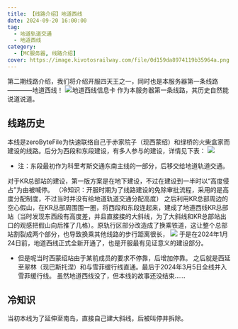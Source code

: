 ```yaml
---
title: 【线路介绍】地道西线
date: 2024-09-20 16:00:00
tag:
  - 地道轨道交通
  - 地道西线
category:
  - [MC服务器, 线路介绍]
cover: https://image.kivotosrailway.com/file/0d159da8974119b35964a.png
---
```

第二期线路介绍，我们将介绍开服四天王之一，同时也是本服务器第一条线路————地道西线！
![地道西线信息卡](https://s21.ax1x.com/2024/09/20/pAMSBrt.png)
作为本服务器第一条线路，其历史自然能说道说道。
## 线路历史
本线是zeroByteFile为快速联络自己于赤家院子（现西蒙绍）和绿桥的火柴盒家而建设的线路。后分为西段和东段建设，有多人参与的建设，详情见下表：
![](https://s21.ax1x.com/2024/09/20/pAMS0KI.png)
* 注：东段最初作为科里考斯交通东南主线的一部分，后移交给地道轨道交通。

对于KR总部站的建设，第一版方案是在地下建设，不过在建设到一半时以“高度侵占”为由被喊停。
（冷知识：开服时期为了线路建设的免除审批流程，采用的是高度分配制度，不过当时并没有给地道轨道交通分配高度）
之后利用KR总部周边的空心假山，在KR总部周围围一圈，将西段和东段连起来，建成了地道西线KR总部站（当时发现东西段有高度差，并且直接接的大斜线，为了大斜线和KR总部站出口的观感把假山向后推了几格）。原轨行区部分改造成了换乘铁道，这让整个总部站割裂成两个部分，也导致换乘其他线路的步行距离很长，
![](https://s21.ax1x.com/2024/09/20/pAMSDqP.png)
于是在2024年1月24日前，地道西线正式全新开通了，也是开服最有见证意义的建设部分。
* 但是呢当时西蒙绍站由于某前成员的要求不停靠，后增加停靠。
之后就是西延至翠林（现巴斯托涅）和与雪菲缓行线直通。最后于2024年3月5日全线并入雪菲缓行线。
虽然地道西线没了，但本线的故事还没结束……
## 冷知识
当初本线为了延伸至南岛，直接自己建大斜线，后被叫停并拆除。